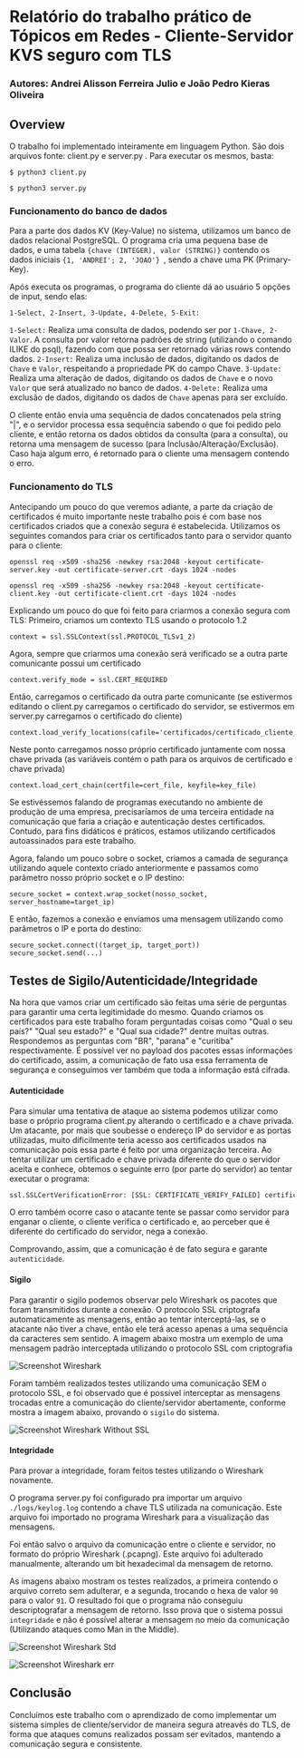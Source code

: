 # Relatório do trabalho prático de Tópicos em Redes - Cliente-Servidor KVS seguro com TLS
### Autores: Andrei Alisson Ferreira Julio e João Pedro Kieras Oliveira

## Overview
O trabalho foi implementado inteiramente em linguagem Python. São dois arquivos fonte: client.py e server.py .
Para executar os mesmos, basta:
```
$ python3 client.py
```
```
$ python3 server.py
```


### Funcionamento do banco de dados

Para a parte dos dados KV (Key-Value) no sistema, utilizamos um banco de dados relacional PostgreSQL. O programa cria uma pequena base de dados, e uma tabela `{chave (INTEGER), valor (STRING)}` contendo os dados iniciais  `{1, 'ANDREI'; 2, 'JOAO'} `, sendo a chave uma PK (Primary-Key).

Após executa os programas, o programa do cliente dá ao usuário 5 opções de input, sendo elas:
```
1-Select, 2-Insert, 3-Update, 4-Delete, 5-Exit:
```
`1-Select:` Realiza uma consulta de dados, podendo ser por `1-Chave, 2-Valor`. A consulta por valor retorna padrões de string (utilizando o comando ILIKE do psql), fazendo com que possa ser retornado várias rows contendo dados.
`2-Insert:` Realiza uma inclusão de dados, digitando os dados de `Chave` e `Valor`, respeitando a propriedade PK do campo Chave.
`3-Update:` Realiza uma alteração de dados, digitando os dados de `Chave` e o novo `Valor` que será atualizado no banco de dados.
`4-Delete:` Realiza uma exclusão de dados, digitando os dados de `Chave` apenas para ser excluído.

O cliente então envia uma sequência de dados concatenados pela string "|", e o servidor processa essa sequência sabendo o que foi pedido pelo cliente, e então retorna os dados obtidos da consulta (para a consulta), ou retorna uma mensagem de sucesso (para Inclusão/Alteração/Exclusão). Caso haja algum erro, é retornado para o cliente uma mensagem contendo o erro.


### Funcionamento do TLS

Antecipando um pouco do que veremos adiante, a parte da criação de certificados é muito importante neste trabalho pois é com base nos certificados criados que a conexão segura é estabelecida.
Utilizamos os seguintes comandos para criar os certificados tanto para o servidor quanto para o cliente:
```
openssl req -x509 -sha256 -newkey rsa:2048 -keyout certificate-server.key -out certificate-server.crt -days 1024 -nodes
```
```
openssl req -x509 -sha256 -newkey rsa:2048 -keyout certificate-client.key -out certificate-client.crt -days 1024 -nodes
```

Explicando um pouco do que foi feito para criarmos a conexão segura com TLS:
Primeiro, criamos um contexto TLS usando o protocolo 1.2
```
context = ssl.SSLContext(ssl.PROTOCOL_TLSv1_2)
```
Agora, sempre que criarmos uma conexão será verificado se a outra parte comunicante possui um certificado
```
context.verify_mode = ssl.CERT_REQUIRED
```
Então, carregamos o certificado da outra parte comunicante (se estivermos editando o client.py carregamos o certificado do servidor, se estivermos em server.py carregamos o certificado do cliente)
```
context.load_verify_locations(cafile='certificados/certificado_cliente_ou_servidor.crt')
```
Neste ponto carregamos nosso próprio certificado juntamente com nossa chave privada (as variáveis contém o path para os arquivos de certificado e chave privada)
```
context.load_cert_chain(certfile=cert_file, keyfile=key_file)
```
Se estivéssemos falando de programas executando no ambiente de produção de uma empresa, precisaríamos de uma terceira entidade na comunicação que faria a criação e autenticação destes certificados. Contudo, para fins didáticos e práticos, estamos utilizando certificados autoassinados para este trabalho.

Agora, falando um pouco sobre o socket, criamos a camada de segurança utilizando aquele contexto criado anteriormente e passamos como parâmetro nosso próprio socket e o IP destino:
```
secure_socket = context.wrap_socket(nosso_socket, server_hostname=target_ip)
```

E então, fazemos a conexão e enviamos uma mensagem utilizando como parâmetros o IP e porta do destino:
```
secure_socket.connect((target_ip, target_port))
secure_socket.send(...)
```

## Testes de Sigilo/Autenticidade/Integridade

Na hora que vamos criar um certificado são feitas uma série de perguntas para garantir uma certa legitimidade do mesmo. Quando criamos os certificados para este trabalho foram perguntadas coisas como "Qual o seu país?" "Qual seu estado?" e "Qual sua cidade?" dentre muitas outras. Respondemos as perguntas com "BR", "parana" e "curitiba" respectivamente.
É possível ver no payload dos pacotes essas informações do certificado, assim, a comunicação de fato usa essa ferramenta de segurança e conseguimos ver também que toda a informação está cifrada.

#### Autenticidade

Para simular uma tentativa de ataque ao sistema podemos utilizar como base o próprio programa client.py alterando o certificado e a chave privada. Um atacante, por mais que soubesse o endereço IP do servidor e as portas utilizadas, muito dificilmente teria acesso aos certificados usados na comunicação pois essa parte é feito por uma organização terceira. Ao tentar utilizar um certificado e chave privada diferente do que o servidor aceita e conhece, obtemos o seguinte erro (por parte do servidor) ao tentar executar o programa:

```bash
ssl.SSLCertVerificationError: [SSL: CERTIFICATE_VERIFY_FAILED] certificate verify failed: self signed certificate (_ssl.c:1131)
```

O erro também ocorre caso o atacante tente se passar como servidor para enganar o cliente, o cliente verifica o certificado e, ao perceber que é diferente do certificado do servidor, nega a conexão.

Comprovando, assim, que a comunicação é de fato segura e garante `autenticidade`.

#### Sigilo

Para garantir o sigilo podemos observar pelo Wireshark os pacotes que foram transmitidos durante a conexão. O protocolo SSL criptografa automaticamente as mensagens, então ao tentar interceptá-las, se o atacante não tiver a chave, então ele terá acesso apenas a uma sequência da caracteres sem sentido. A imagem abaixo mostra um exemplo de uma mensagem padrão interceptada utilizando o protocolo SSL com criptografia

![Screenshot Wireshark](img/wireshark-trab.png)

Foram também realizados testes utilizando uma comunicação SEM o protocolo SSL, e foi observado que é possível interceptar as mensagens trocadas entre a comunicação do cliente/servidor abertamente, conforme mostra a imagem abaixo, provando o `sigilo` do sistema.

![Screenshot Wireshark Without SSL](img/wireshark-trab-no-ssl.png)

#### Integridade

Para provar a integridade, foram feitos testes utilizando o Wireshark novamente.

O programa server.py foi configurado pra importar um arquivo `./logs/keylog.log` contendo a chave TLS utilizada na comunicação. Este arquivo foi importado no programa Wireshark para a visualização das mensagens.

Foi então salvo o arquivo da comunicação entre o cliente e servidor, no formato do próprio Wireshark (.pcapng). Este arquivo foi adulterado manualmente, alterando um bit hexadecimal da mensagem de retorno.

As imagens abaixo mostram os testes realizados, a primeira contendo o arquivo correto sem adulterar, e a segunda, trocando o hexa de valor `90` para o valor `91`. O resultado foi que o programa não conseguiu descriptografar a mensagem de retorno. Isso prova que o sistema possui `integridade` e não é possível alterar a mensagem no meio da comunicação (Utilizando ataques como Man in the Middle).

![Screenshot Wireshark Std](img/wireshark-trab-integ-std.png)

![Screenshot Wireshark err](img/wireshark-trab-integ-err.png)


## Conclusão

Concluímos este trabalho com o aprendizado de como implementar um sistema simples de cliente/servidor de maneira segura atreavés do TLS, de forma que ataques comuns realizados possam ser evitados, mantendo a comunicação segura e consistente.